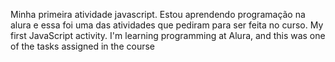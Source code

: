Minha primeira atividade javascript. Estou aprendendo programação na alura e essa foi uma das atividades que pediram para ser feita no curso.
My first JavaScript activity. I'm learning programming at Alura, and this was one of the tasks assigned in the course
